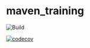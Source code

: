 # maven_training

![Build](https://github.com/clarelsalassa/maven_training/actions/workflows/build.yml/badge.svg)

[![codecov](https://codecov.io/gh/clarelsalassa/maven_training/branch/main/graph/badge.svg)](https://codecov.io/gh/clarelsalassa/maven_training)
